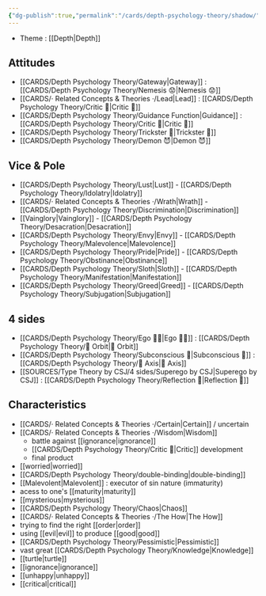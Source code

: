```yaml
---
{"dg-publish":true,"permalink":"/cards/depth-psychology-theory/shadow/","noteIcon":"","created":"2022-12-21T17:09:42.235+01:00","updated":"2023-04-14T15:28:47.086+02:00"}
---
```



- Theme : [[Depth\|Depth]] 

## Attitudes 
- [[CARDS/Depth Psychology Theory/Gateway\|Gateway]] : [[CARDS/Depth Psychology Theory/Nemesis 😟\|Nemesis 😟]]
- [[CARDS/· Related Concepts & Theories ·/Lead\|Lead]] : [[CARDS/Depth Psychology Theory/Critic 🤔\|Critic 🤔]]
- [[CARDS/Depth Psychology Theory/Guidance Function\|Guidance]] : [[CARDS/Depth Psychology Theory/Critic 🤔\|Critic 🤔]] 
- [[CARDS/Depth Psychology Theory/Trickster 🤡\|Trickster 🤡]]
- [[CARDS/Depth Psychology Theory/Demon 😈\|Demon 😈]]

## Vice & Pole
- [[CARDS/Depth Psychology Theory/Lust\|Lust]] - [[CARDS/Depth Psychology Theory/Idolatry\|Idolatry]]
- [[CARDS/· Related Concepts & Theories ·/Wrath\|Wrath]] - [[CARDS/Depth Psychology Theory/Discrimination\|Discrimination]] 
- [[Vainglory\|Vainglory]] - [[CARDS/Depth Psychology Theory/Desacration\|Desacration]]
- [[CARDS/Depth Psychology Theory/Envy\|Envy]] - [[CARDS/Depth Psychology Theory/Malevolence\|Malevolence]]
- [[CARDS/Depth Psychology Theory/Pride\|Pride]] - [[CARDS/Depth Psychology Theory/Obstinance\|Obstinance]]
- [[CARDS/Depth Psychology Theory/Sloth\|Sloth]] - [[CARDS/Depth Psychology Theory/Manifestation\|Manifestation]]
- [[CARDS/Depth Psychology Theory/Greed\|Greed]] - [[CARDS/Depth Psychology Theory/Subjugation\|Subjugation]]

## 4 sides 
- [[CARDS/Depth Psychology Theory/Ego 🙋‍♂️\|Ego 🙋‍♂️]] : [[CARDS/Depth Psychology Theory/🔄 Orbit\|🔄 Orbit]]
- [[CARDS/Depth Psychology Theory/Subconscious 🤸\|Subconscious 🤸]] : [[CARDS/Depth Psychology Theory/🧲 Axis\|🧲 Axis]]
- [[SOURCES/Type Theory by CSJ/4 sides/Superego by CSJ\|Superego by CSJ]] : [[CARDS/Depth Psychology Theory/Reflection 🔀\|Reflection 🔀]]

## Characteristics 
- [[CARDS/· Related Concepts & Theories ·/Certain\|Certain]] / uncertain
- [[CARDS/· Related Concepts & Theories ·/Wisdom\|Wisdom]]
	- battle against [[ignorance\|ignorance]]
	- [[CARDS/Depth Psychology Theory/Critic 🤔\|Critic]] development
	- final product
- [[worried\|worried]]
- [[CARDS/Depth Psychology Theory/double-binding\|double-binding]]
- [[Malevolent\|Malevolent]] : executor of sin nature (immaturity)
- acess to one's [[maturity\|maturity]]
- [[mysterious\|mysterious]]
- [[CARDS/Depth Psychology Theory/Chaos\|Chaos]] 
- [[CARDS/· Related Concepts & Theories ·/The How\|The How]]
- trying to find the right [[order\|order]]
- using [[evil\|evil]] to produce [[good\|good]]
- [[CARDS/Depth Psychology Theory/Pessimistic\|Pessimistic]]
- vast great [[CARDS/Depth Psychology Theory/Knowledge\|Knowledge]]
- [[turtle\|turtle]]
- [[ignorance\|ignorance]]
- [[unhappy\|unhappy]]
- [[critical\|critical]] 
